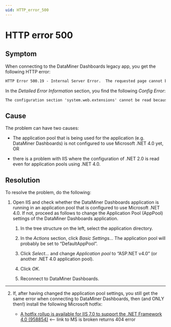 ```yaml
---
uid: HTTP_error_500
---
```


# HTTP error 500

## Symptom

When connecting to the DataMiner Dashboards legacy app, you get the following HTTP error:

```txt
HTTP Error 500.19 - Internal Server Error.  The requested page cannot be accessed because the related configuration data for the page is invalid.
```

In the *Detailed Error Information* section, you find the following *Config Error*:

```txt
The configuration section 'system.web.extensions' cannot be read because it is missing a section declaration.
```

## Cause

The problem can have two causes:

- The application pool that is being used for the application (e.g. DataMiner Dashboards) is not configured to use Microsoft .NET 4.0 yet, OR

- there is a problem with IIS where the configuration of .NET 2.0 is read even for application pools using .NET 4.0.

## Resolution

To resolve the problem, do the following:

1. Open IIS and check whether the DataMiner Dashboards application is running in an application pool that is configured to use Microsoft .NET 4.0. If not, proceed as follows to change the Application Pool (AppPool) settings of the DataMiner Dashboards application.

    1. In the tree structure on the left, select the application directory.

    2. In the *Actions* section, click *Basic Settings...* The application pool will probably be set to “DefaultAppPool”.

    3. Click *Select...* and change *Application pool* to “ASP.NET v4.0” (or another .NET 4.0 application pool).

    4. Click *OK*.

    5. Reconnect to DataMiner Dashboards.


------------------------------------------------
2. If, after having changed the application pool settings, you still get the same error when connecting to DataMiner Dashboards, then (and ONLY then!) install the following Microsoft hotfix:

    - [A hotfix rollup is available for IIS 7.0 to support the .NET Framework 4.0 (958854)](http://support.microsoft.com/kb/958854) <-- link to MS is broken returns 404 error
